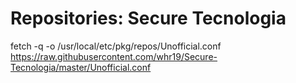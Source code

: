 # Repositories: Secure Tecnologia


fetch -q -o /usr/local/etc/pkg/repos/Unofficial.conf https://raw.githubusercontent.com/whr19/Secure-Tecnologia/master/Unofficial.conf
